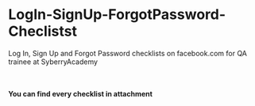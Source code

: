 # LogIn-SignUp-ForgotPassword-Checlistst
Log In, Sign Up and Forgot Password checklists on facebook.com for QA trainee at SyberryAcademy <br><br><br>

**You can find every checklist in attachment**
